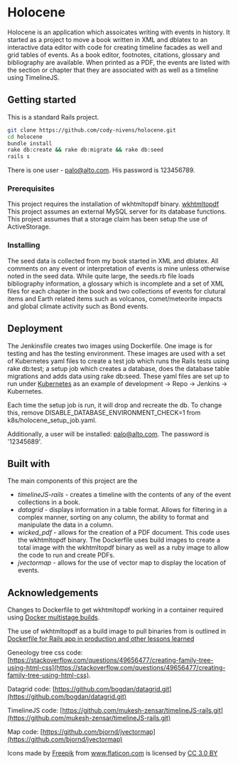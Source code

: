 # Holocene

Holocene is an application which assoicates writing with events in history.  It started as a project to move a book written in XML and dblatex
to an interactive data editor with code for creating timeline facades as well and grid tables of events.
As a book editor, footnotes, citations, glossary and bibliography are available.  When printed as a PDF, the events are listed with the 
section or chapter that they are associated with as well as a timeline using TimelineJS.

## Getting started

This is a standard Rails project.
```sh
git clone https://github.com/cody-nivens/holocene.git
cd holocene
bundle install
rake db:create && rake db:migrate && rake db:seed
rails s
```
There is one user - palo@alto.com.  His password is 123456789.

### Prerequisites

This project requires the installation of wkhtmltopdf binary.  [wkhtmltopdf](https://wkhtmltopdf.org/)
This project assumes an external MySQL server for its database functions.
This project assumes that a storage claim has been setup the use of ActiveStorage.

### Installing

The seed data is collected from my book started in XML and dblatex.  All comments on any event or interpretation of events is mine unless otherwise noted
in the seed data.  While quite large, the seeds.rb file loads bibliography information, a glossary which is incomplete and a set of XML files for each chapter
in the book and two collections of events for clutural items and Earth related items such as volcanos, comet/meteorite impacts and global climate activity such as Bond events.

## Deployment

The Jenkinsfile creates two images using Dockerfile.  One image is for testing and has the testing environment.  These images are used with
a set of Kubernetes yaml files to create a test job which runs the Rails tests using rake db:test; a setup job which creates a database, does
the database table migrations and adds data using rake db:seed.
These yaml files are set up to run under [Kubernetes](https://github.com/cody-nivens/kube-ci-cd-update) as an example of development -> Repo -> Jenkins -> Kubernetes.

Each time the setup job is run, it will drop and recreate the db.  To change this, remove DISABLE\_DATABASE\_ENVIRONMENT\_CHECK=1 from k8s/holocene\_setup\_job.yaml.

Additionally, a user will be installed: palo@alto.com.  The password is '12345689'.

## Built with

The main components of this project are the 
* *timelineJS-rails* - creates a timeline with the contents of any of the event collections in a book.
* *datagrid* - displays information in a table format.  Allows for filtering in a complex manner, sorting on any column, the ability to format and manipulate the data in a column.
* *wicked\_pdf* - allows for the creation of a PDF document.  This code uses the wkhtmltopdf binary.  The Dockerfile uses build images to
create a total image with the wkhtmltopdf binary as well as a ruby image to allow the code to run and create PDFs.
* *jvectormap* - allows for the use of vector map to display the location of events.


## Acknowledgements

Changes to Dockerfile to get wkhtmltopdf working in a container required using [Docker multistage builds](https://docs.docker.com/develop/develop-images/multistage-build/).

The use of wkhtmltopdf as a build image to pull binaries from is outlined in [Dockerfile for Rails app in production and other lessons learned](
https://anonoz.github.io/tech/2018/05/01/rails-dockerfile.html)

Geneology tree css code: [https://stackoverflow.com/questions/49656477/creating-family-tree-using-html-css](https://stackoverflow.com/questions/49656477/creating-family-tree-using-html-css).

Datagrid code: [https://github.com/bogdan/datagrid.git](https://github.com/bogdan/datagrid.git)

TimelineJS code: [https://github.com/mukesh-zensar/timelineJS-rails.git](https://github.com/mukesh-zensar/timelineJS-rails.git)

Map code: [https://github.com/bjornd/jvectormap](https://github.com/bjornd/jvectormap)

<div>Icons made by <a href="https://www.flaticon.com/authors/freepik" title="Freepik">Freepik</a> from <a href="https://www.flaticon.com/" 		    title="Flaticon">www.flaticon.com</a> is licensed by <a href="http://creativecommons.org/licenses/by/3.0/" 		    title="Creative Commons BY 3.0" target="_blank">CC 3.0 BY</a></div>
